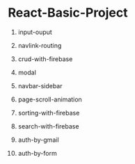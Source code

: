# React-Basic-Project

1. input-ouput 

2. navlink-routing

3. crud-with-firebase

4. modal

5. navbar-sidebar

6. page-scroll-animation

7. sorting-with-firebase

8. search-with-firebase

9. auth-by-gmail

10. auth-by-form

